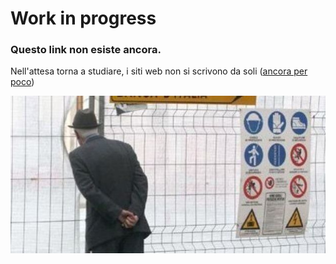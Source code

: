 # Work in progress

### Questo link non esiste ancora. 

Nell'attesa torna a studiare, i siti web non si scrivono da soli ([ancora per poco](https://blog.insightdatascience.com/automated-front-end-development-using-deep-learning-3169dd086e82))

[![](imgs/404.jpeg)](https://en.wikipedia.org/wiki/Umarell)
